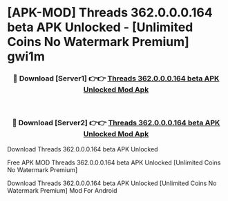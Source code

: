 # [APK-MOD] Threads 362.0.0.0.164 beta APK Unlocked - [Unlimited Coins No Watermark Premium] gwi1m



<div align="center">
<h3>🔴 Download [Server1] 👉👉 <a href="https://momento.my/?title=Threads_362.0.0.0.164_beta_APK_Unlocked">Threads 362.0.0.0.164 beta APK Unlocked Mod Apk</a></h3><br>

<h3>🔴 Download [Server2] 👉👉 <a href="https://momento.my/?title=Threads_362.0.0.0.164_beta_APK_Unlocked">Threads 362.0.0.0.164 beta APK Unlocked Mod Apk</a></h3>
</div>



Download Threads 362.0.0.0.164 beta APK Unlocked 

Free APK MOD Threads 362.0.0.0.164 beta APK Unlocked [Unlimited Coins No Watermark Premium]

Download Threads 362.0.0.0.164 beta APK Unlocked [Unlimited Coins No Watermark Premium] Mod For Android
